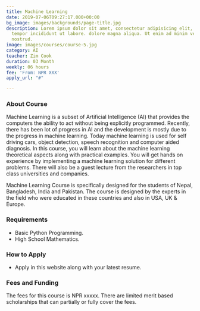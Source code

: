```yaml
---
title: Machine Learning
date: 2019-07-06T09:27:17.000+00:00
bg_image: images/backgrounds/page-title.jpg
description: Lorem ipsum dolor sit amet, consectetur adipisicing elit, sed do eiusmod
  tempor incididunt ut labore. dolore magna aliqua. Ut enim ad minim veniam, quis
  nostrud.
image: images/courses/course-5.jpg
category: AI
teacher: Zim Cook
duration: 03 Month
weekly: 06 hours
fee: 'From: NPR XXX'
apply_url: "#"

---
```

### About Course

Machine Learning is a subset of Artificial Intelligence (AI) that provides the computers the ability to act without being explicitly programmed. Recently, there has been lot of progress in AI and the development is mostly due to the progress in machine learning. Today machine learning is used for self driving cars, object detection, speech recognition and computer aided diagnosis. In this course, you will learn about the machine learning theoretical aspects along with practical examples. You will get hands on experience by implementing a machine learning solution for different problems. There will also be a guest lecture from the researchers in top class universities and companies.

Machine Learning Course is specifically designed for the students of Nepal, Bangladesh, India and Pakistan. The course is designed by the experts in the field who were educated in these countries and also in USA, UK & Europe.

### Requirements

* Basic Python Programming.
* High School Mathematics.

### How to Apply

* Apply in this website along with your latest resume.

### Fees and Funding

The fees for this course is NPR xxxxx. There are limited merit based scholarships that can partially or fully cover the fees.